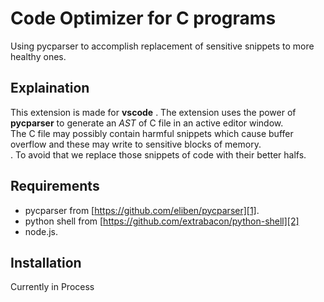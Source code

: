 # Code Optimizer for C programs
Using pycparser to accomplish replacement of sensitive snippets to more healthy ones.<br>

## Explaination
This extension is made for **vscode** . The extension uses the power of **pycparser** to generate an *AST* of C file in an active editor window.<br>
The C file may possibly contain harmful snippets which cause buffer overflow and these may write to sensitive blocks of memory.<br>.
To avoid that we replace those snippets of code with their better halfs.<br>

## Requirements
- pycparser from [https://github.com/eliben/pycparser][1].
- python shell from [https://github.com/extrabacon/python-shell][2]
- node.js.

## Installation

Currently in Process